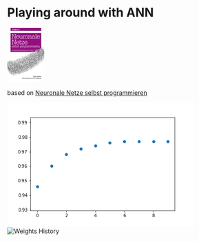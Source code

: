 # Playing around with ANN

[![Neuronale Netze selbst programmieren](https://raw.githubusercontent.com/che0815/hello-world/master/data/12892.jpg)](https://www.oreilly.de/buecher/12892/9783960090434-neuronale-netze-selbst-programmieren.html)

based on [Neuronale Netze selbst programmieren](https://www.oreilly.de/buecher/12892/9783960090434-neuronale-netze-selbst-programmieren.html)

![Performance History](history.png)
![Weights History](Input-hidden-weights-training2.gif)
